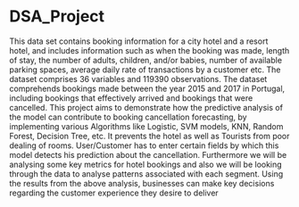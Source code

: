 # DSA_Project
This data set contains booking information for a city hotel and a resort hotel, and includes information such as when the booking was made, length of stay, the number of adults, children, and/or babies, number of available parking spaces, average daily rate of transactions by a customer etc. The dataset comprises 36 variables and 119390 observations. The dataset comprehends bookings made between the year 2015 and 2017 in Portugal, including bookings that effectively arrived and bookings that were cancelled. 
This project aims to demonstrate how the predictive analysis of the model can contribute to booking cancellation forecasting, by implementing various Algorithms like Logistic, SVM models, KNN, Random Forest, Decision Tree, etc.
It prevents the hotel as well as Tourists from poor dealing of rooms. User/Customer has to enter certain fields by which this model detects his prediction about the cancellation.
Furthermore we will be analysing some key metrics for hotel bookings and also we will be looking through the data to analyse patterns associated with each segment. Using the
results from the above analysis, businesses can make key decisions regarding the customer experience they desire to deliver

